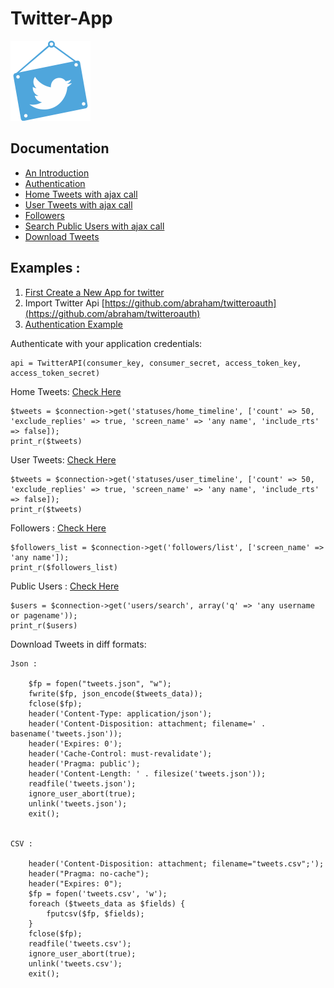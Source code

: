 # Twitter-App

![Twitter-App Logo](/dist/images/if_twitter_313634.png)

## Documentation

* [An Introduction](https://github.com/shwetadanej/Twitter-App)
* [Authentication](https://github.com/shwetadanej/Twitter-App/blob/master/callback.php)
* [Home Tweets with ajax call](https://github.com/shwetadanej/Twitter-App/blob/master/homeTweets.php)
* [User Tweets with ajax call](https://github.com/shwetadanej/Twitter-App/blob/master/userTweets.php)
* [Followers](https://github.com/shwetadanej/Twitter-App/blob/master/home.php)
* [Search Public Users with ajax call](https://github.com/shwetadanej/Twitter-App/blob/master/publicSearch.php)
* [Download Tweets](https://github.com/shwetadanej/Twitter-App/blob/master/downloadTweets.php)

## Examples :

1. [First Create a New App for twitter](https://apps.twitter.com/)  
2. Import Twitter Api [https://github.com/abraham/twitteroauth](https://github.com/abraham/twitteroauth)
3. [Authentication Example](https://github.com/sohaibilyas/twitter-api-php)

Authenticate with your application credentials:
	
	api = TwitterAPI(consumer_key, consumer_secret, access_token_key, access_token_secret)

Home Tweets: [Check Here](https://dev.twitter.com/rest/reference/get/statuses/home_timeline)

	$tweets = $connection->get('statuses/home_timeline', ['count' => 50, 'exclude_replies' => true, 'screen_name' => 'any name', 'include_rts' => false]);
	print_r($tweets)

User Tweets: [Check Here](https://dev.twitter.com/rest/reference/get/statuses/user_timeline)

	$tweets = $connection->get('statuses/user_timeline', ['count' => 50, 'exclude_replies' => true, 'screen_name' => 'any name', 'include_rts' => false]);    
	print_r($tweets)

Followers : [Check Here](https://dev.twitter.com/rest/reference/get/followers/list)

	$followers_list = $connection->get('followers/list', ['screen_name' => 'any name']);
  	print_r($followers_list)

Public Users : [Check Here](https://dev.twitter.com/rest/reference/get/users/search)

	$users = $connection->get('users/search', array('q' => 'any username or pagename'));
  	print_r($users)

Download Tweets in diff formats:

	Json :

        $fp = fopen("tweets.json", "w");
        fwrite($fp, json_encode($tweets_data));
        fclose($fp);
        header('Content-Type: application/json');
        header('Content-Disposition: attachment; filename=' . basename('tweets.json'));
        header('Expires: 0');
        header('Cache-Control: must-revalidate');
        header('Pragma: public');
        header('Content-Length: ' . filesize('tweets.json'));
        readfile('tweets.json');
        ignore_user_abort(true);
        unlink('tweets.json');
        exit();

  
	CSV :

        header('Content-Disposition: attachment; filename="tweets.csv";');
        header("Pragma: no-cache");
        header("Expires: 0");
        $fp = fopen('tweets.csv', 'w');
        foreach ($tweets_data as $fields) {
            fputcsv($fp, $fields);
        }
        fclose($fp);
        readfile('tweets.csv');
        ignore_user_abort(true);
        unlink('tweets.csv');
        exit();
